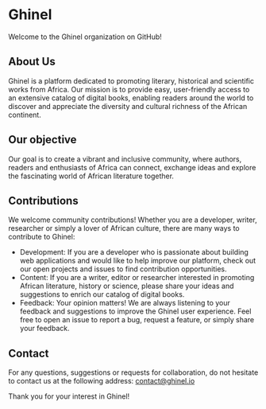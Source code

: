# Ghinel

Welcome to the Ghinel organization on GitHub!

## About Us

Ghinel is a platform dedicated to promoting literary, historical and scientific works from Africa. Our mission is to provide easy, user-friendly access to an extensive catalog of digital books, enabling readers around the world to discover and appreciate the diversity and cultural richness of the African continent.

## Our objective

Our goal is to create a vibrant and inclusive community, where authors, readers and enthusiasts of Africa can connect, exchange ideas and explore the fascinating world of African literature together.

## Contributions

We welcome community contributions! Whether you are a developer, writer, researcher or simply a lover of African culture, there are many ways to contribute to Ghinel:

- Development: If you are a developer who is passionate about building web applications and would like to help improve our platform, check out our open projects and issues to find contribution opportunities.
- Content: If you are a writer, editor or researcher interested in promoting African literature, history or science, please share your ideas and suggestions to enrich our catalog of digital books.
- Feedback: Your opinion matters! We are always listening to your feedback and suggestions to improve the Ghinel user experience. Feel free to open an issue to report a bug, request a feature, or simply share your feedback.

## Contact

For any questions, suggestions or requests for collaboration, do not hesitate to contact us at the following address: contact@ghinel.io

Thank you for your interest in Ghinel!
